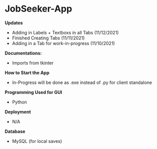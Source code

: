 # JobSeeker-App

**Updates**
- Adding in Labels + Textboxs in all Tabs (11/12/2021) 
- Finished Creating Tabs (11/11/2021)
- Adding in a Tab for work-in-progress (11/10/2021)

**Documentations:**
- Imports from tkinter

**How to Start the App**
- In-Progress will be done as .exe instead of .py for client standalone

**Programming Used for GUI**
- Python 

**Deployment**
- N/A

**Database**
- MySQL (for local saves)
